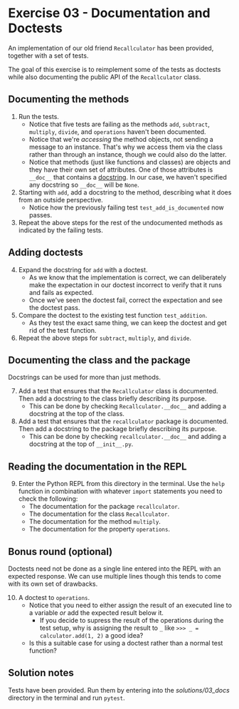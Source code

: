 # Exercise 03 - Documentation and Doctests

An implementation of our old friend `Recallculator` has been provided, together with a set of tests.

The goal of this exercise is to reimplement some of the tests as doctests while also documenting the public API of the `Recallculator` class.

## Documenting the methods

1. Run the tests.
    * Notice that five tests are failing as the methods `add`, `subtract`, `multiply`, `divide`, and `operations` haven't been documented.
    * Notice that we're _accessing_ the method objects, not sending a message to an instance. That's why we access them via the class rather than through an instance, though we could also do the latter.
    * Notice that methods (just like functions and classes) are objects and they have their own set of attributes. One of those attributes is `__doc__` that contains a [docstring](https://peps.python.org/pep-0257/#what-is-a-docstring). In our case, we haven't specified any docstring so `__doc__` will be `None`.
2. Starting with `add`, add a docstring to the method, describing what it does from an outside perspective.
    * Notice how the previously failing test `test_add_is_documented` now passes.
3. Repeat the above steps for the rest of the undocumented methods as indicated by the failing tests.

## Adding doctests

4. Expand the docstring for `add` with a doctest.
    * As we know that the implementation is correct, we can deliberately make the expectation in our doctest incorrect to verify that it runs and fails as expected.
    * Once we've seen the doctest fail, correct the expectation and see the doctest pass.
5. Compare the doctest to the existing test function `test_addition`.
    * As they test the exact same thing, we can keep the doctest and get rid of the test function.
6. Repeat the above steps for `subtract`, `multiply`, and `divide`.

## Documenting the class and the package

Docstrings can be used for more than just methods. 

7. Add a test that ensures that the `Recallculator` class is documented. Then add a docstring to the class briefly describing its purpose.
    * This can be done by checking `Recallculator.__doc__` and adding a docstring at the top of the class. 
8. Add a test that ensures that the `recallculator` package is documented. Then add a docstring to the package briefly describing its purpose.
    * This can be done by checking `recallculator.__doc__` and adding a docstring at the top of `__init__.py`.

## Reading the documentation in the REPL

9. Enter the Python REPL from this directory in the terminal. Use the `help` function in combination with whatever `import` statements you need to check the following:
    * The documentation for the package `recallculator`.
    * The documentation for the class `Recallculator`.
    * The documentation for the method `multiply`.
    * The documentation for the property `operations`.

## Bonus round (optional)

Doctests need not be done as a single line entered into the REPL with an expected response. We can use multiple lines though this tends to come with its own set of drawbacks. 

10. A doctest to `operations`.
    * Notice that you need to either assign the result of an executed line to a variable _or_ add the expected result below it.
        * If you decide to supress the result of the operations during the test setup, why is assigning the result to `_` like `>>> _ = calculator.add(1, 2)` a good idea?
    * Is this a suitable case for using a doctest rather than a normal test function?

## Solution notes

Tests have been provided. Run them by entering into the _solutions/03_docs_ directory in the terminal and run `pytest`.
